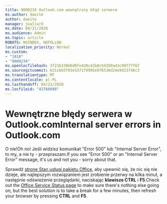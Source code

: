 ```yaml
---
title: 9000234 Outlook.com wewnętrzny błąd serwera
ms.author: daeite
author: daeite
manager: joallard
ms.date: 04/21/2020
ms.audience: Admin
ms.topic: article
ROBOTS: NOINDEX, NOFOLLOW
localization_priority: Normal
ms.custom:
- "1818"
- "9000234"
ms.openlocfilehash: 3f21b33866d0fe420c42b0c54350a43c99777f6f
ms.sourcegitcommit: 631cbb5f03e5371f0995e976536d24e9d13746c3
ms.translationtype: MT
ms.contentlocale: pl-PL
ms.lasthandoff: 04/22/2020
ms.locfileid: "43760098"
---
```

# <a name="internal-server-errors-in-outlookcom"></a><span data-ttu-id="ef698-102">Wewnętrzne błędy serwera w Outlook.com</span><span class="sxs-lookup"><span data-stu-id="ef698-102">Internal server errors in Outlook.com</span></span>

<span data-ttu-id="ef698-103">O nie!</span><span class="sxs-lookup"><span data-stu-id="ef698-103">Oh no!</span></span> <span data-ttu-id="ef698-104">Jeśli widzisz komunikat "Error 500" lub "Internal Server Error", to my, a nie ty - przepraszam.</span><span class="sxs-lookup"><span data-stu-id="ef698-104">If you see "Error 500" or an "Internal Server Error" message, it's us and not you - sorry about that.</span></span>

<span data-ttu-id="ef698-105">Sprawdź [stronę Stan usługi pakietu Office,](https://portal.office.com/servicestatus) aby upewnić się, że nic się nie dzieje, ale najlepszym rozwiązaniem jest zrobienie przerwy na kilka minut, a następnie odświeżenie przeglądarki, naciskając **klawisze CTRL** i **F5**.</span><span class="sxs-lookup"><span data-stu-id="ef698-105">Check out the [Office Service Status page](https://portal.office.com/servicestatus) to make sure there's nothing else going on, but the best solution is to take a break for a few minutes, then refresh your browser by pressing **CTRL** and **F5**.</span></span>